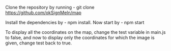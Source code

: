 Clone the repository by running - git clone https://github.com/okSignMeIn/map

Install the dependencies by - npm install.
Now start by - npm start

To display all the coordinates on the map, change the test variable in main.js to false, and now to display only the coordinates for which the image is given, change test back to true.
